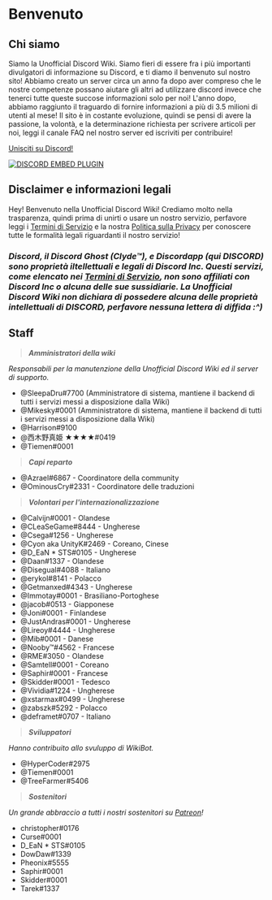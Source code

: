 <!-- TITLE: Pagina Iniziale -->
<!-- SUBTITLE: Benvenuto nella Unofficial Discord Wiki! -->

# Benvenuto
## Chi siamo

Siamo la Unofficial Discord Wiki. Siamo fieri di essere fra i più importanti divulgatori di informazione su Discord, e ti diamo il benvenuto sul nostro sito! Abbiamo creato un server circa un anno fa dopo aver compreso che le nostre competenze possano aiutare gli altri ad utilizzare discord invece che tenerci tutte queste succose informazioni solo per noi! L'anno dopo, abbiamo raggiunto il traguardo di fornire informazioni a più di 3.5 milioni di utenti al mese! Il sito è in costante evoluzione, quindi se pensi di avere la passione, la volontà, e la determinazione richiesta per scrivere articoli per noi, leggi il canale FAQ nel nostro server ed iscriviti per contribuire!

[Unisciti su Discord!](https://discord.gg/ZRJ9Ghh)

<a href="https://discord.gg/ZRJ9Ghh">![DISCORD EMBED PLUGIN](https://discordapp.com/api/guilds/367460196148183040/widget.png?style=banner2)</a>

## Disclaimer e informazioni legali
Hey! Benvenuto nella Unofficial Discord Wiki! Crediamo molto nella trasparenza, quindi prima di unirti o usare un nostro servizio, perfavore leggi i [Termini di Servizio](/terms) e la nostra [Politica sulla Privacy](/privacy) per conoscere tutte le formalità legali riguardanti il nostro servizio!

### ***Discord, il Discord Ghost (Clyde™), e Discordapp (qui DISCORD) sono proprietà iltellettuali e legali di Discord Inc. Questi servizi, come elencato nei [Termini di Servizio](/terms), non sono affiliati con Discord Inc o alcuna delle sue sussidiarie. La Unofficial Discord Wiki non dichiara di possedere alcuna delle proprietà intellettuali di DISCORD, perfavore nessuna lettera di diffida :^)***

## Staff
> ***Amministratori della wiki***

*Responsabili per la manutenzione della Unofficial Discord Wiki ed il server di supporto.*
* @SleepaDru#7700 (Amministratore di sistema, mantiene il backend di tutti i servizi messi a disposizione dalla Wiki)
* @Mikesky#0001 (Amministratore di sistema, mantiene il backend di tutti i servizi messi a disposizione dalla Wiki)
* @Harrison#9100
* @西木野真姫 ★★★★#0419
* @Tiemen#0001

> ***Capi reparto***

* @Azrael#6867 - Coordinatore della community
* @OminousCry#2331 - Coordinatore delle traduzioni

> ***Volontari per l'internazionalizzazione***

* @Calvijn#0001 - Olandese
* @CLeaSeGame#8444 - Ungherese
* @Csega#1256 - Ungherese
* @Cyon aka UnityK#2469 - Coreano, Cinese
* @D_EaN * STS#0105 - Ungherese
* @Daan#1337 - Olandese
* @Disegual#4088 - Italiano
* @erykol#8141 - Polacco
* @Getmanxed#4343 - Ungherese
* @Immotay#0001 - Brasiliano-Portoghese
* @jacob#0513 - Giapponese
* @Joni#0001 - Finlandese
* @JustAndras#0001 - Ungherese
* @Lireoy#4444 - Ungherese
* @Mib#0001 - Danese
* @Nooby™#4562 - Francese
* @RME#3050 - Olandese
* @Samtell#0001 - Coreano
* @Saphir#0001 - Francese
* @Skidder#0001 - Tedesco
* @Vividia#1224 - Ungherese
* @xstarmax#0499 - Ungherese
* @zabszk#5292 - Polacco
* @deframet#0707 - Italiano

> ***Sviluppatori***

*Hanno contribuito allo svuluppo di WikiBot.*
* @HyperCoder#2975
* @Tiemen#0001
* @TreeFarmer#5406

> ***Sostenitori***

*Un grande abbraccio a tutti i nostri sostenitori su [Patreon](https://www.patreon.com/TheDiscordWiki)!*

* christopher#0176
* Curse#0001
* D_EaN * STS#0105
* DowDaw#1339
* Pheonix#5555
* Saphir#0001
* Skidder#0001
* Tarek#1337